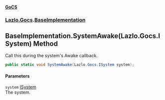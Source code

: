 #### [GoCS](./index.md 'index')
### [Lazlo.Gocs](./Lazlo-Gocs.md 'Lazlo.Gocs').[BaseImplementation](./Lazlo-Gocs-BaseImplementation.md 'Lazlo.Gocs.BaseImplementation')
## BaseImplementation.SystemAwake(Lazlo.Gocs.ISystem) Method
Call this during the system's Awake callback.  
```C#
public static void SystemAwake(Lazlo.Gocs.ISystem system);
```
#### Parameters
<a name='Lazlo-Gocs-BaseImplementation-SystemAwake(Lazlo-Gocs-ISystem)-system'></a>
`system` [ISystem](./Lazlo-Gocs-ISystem.md 'Lazlo.Gocs.ISystem')  
The system.  
  
